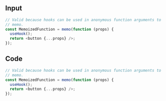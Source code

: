 
## Input

```javascript
// Valid because hooks can be used in anonymous function arguments to
// memo.
const MemoizedFunction = memo(function (props) {
  useHook();
  return <button {...props} />;
});

```

## Code

```javascript
// Valid because hooks can be used in anonymous function arguments to
// memo.
const MemoizedFunction = memo(function (props) {
  useHook();
  return <button {...props} />;
});

```
      